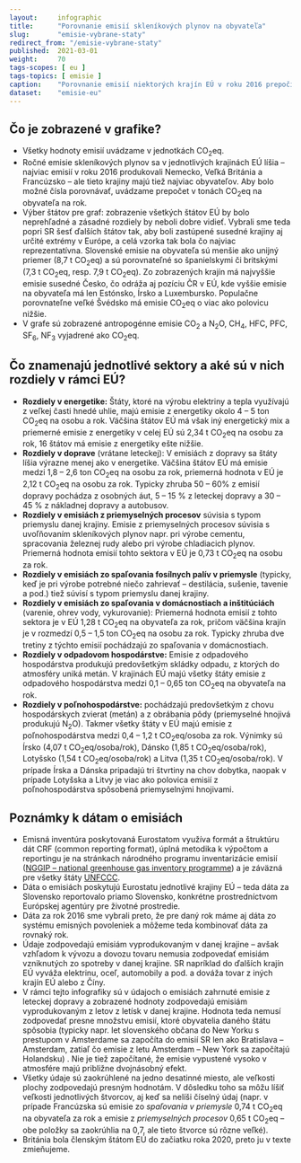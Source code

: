 ```yaml
---
layout:     infographic
title:      "Porovnanie emisií skleníkových plynov na obyvateľa"
slug:       "emisie-vybrane-staty"
redirect_from: "/emisie-vybrane-staty"
published:  2021-03-01
weight:     70
tags-scopes: [ eu ]
tags-topics: [ emisie ]
caption:    "Porovnanie emisií niektorých krajín EÚ v roku 2016 prepočítaných na obyvateľa (jednotka sú tony CO<sub>2</sub>eq na obyvateľa), zobrazené podľa sektorov."
dataset:    "emisie-eu"
---
```


## Čo je zobrazené v grafike?

* Všetky hodnoty emisií uvádzame v jednotkách <glossary id="co2eq">CO<sub>2</sub>eq</glossary>.
* Ročné emisie skleníkových plynov sa v jednotlivých krajinách EÚ líšia – najviac emisií v roku 2016 produkovali Nemecko, Veľká Británia a Francúzsko – ale tieto krajiny majú tiež najviac obyvateľov. Aby bolo možné čísla porovnávať, uvádzame prepočet v tonách CO<sub>2</sub>eq na obyvateľa na rok.
* Výber štátov pre graf: zobrazenie všetkých štátov EÚ by bolo neprehľadné a zásadné rozdiely by neboli dobre vidieť. Vybrali sme teda popri SR šesť ďalších štátov tak, aby boli zastúpené susedné krajiny aj určité extrémy v Európe, a celá vzorka tak bola čo najviac reprezentatívna. Slovenské emisie na obyvateľa sú menšie ako unijný priemer (8,7 t CO<sub>2</sub>eq) a sú porovnateľné so španielskymi či britskými (7,3 t CO<sub>2</sub>eq, resp. 7,9 t CO<sub>2</sub>eq). Zo zobrazených krajín má najvyššie emisie susedné Česko, čo odráža aj pozíciu ČR v EÚ, kde vyššie emisie na obyvateľa má len Estónsko, Írsko a Luxembursko. Populačne porovnateľne veľké Švédsko má emisie <glossary id="co2eq">CO<sub>2</sub>eq</glossary> o viac ako polovicu nižšie.
* V grafe sú zobrazené <glossary id="antropogennesklenikoveplyny">antropogénne emisie</glossary> CO<sub>2</sub> a N<sub>2</sub>O, CH<sub>4</sub>, HFC, PFC, SF<sub>6</sub>, NF<sub>3</sub> vyjadrené ako <glossary id="co2eq">CO<sub>2</sub>eq</glossary>.

## Čo znamenajú jednotlivé sektory a aké sú v nich rozdiely v rámci EÚ?

* __Rozdiely v energetike:__ Štáty, ktoré na výrobu elektriny a tepla využívajú z veľkej časti hnedé uhlie, majú emisie z energetiky okolo 4 – 5 ton CO<sub>2</sub>eq na osobu a rok. Väčšina štátov EÚ má však iný energetický mix a priemerné emisie z energetiky v celej EÚ sú 2,34 t CO<sub>2</sub>eq na osobu za rok, 16 štátov má emisie z energetiky ešte nižšie.
* __Rozdiely v doprave__ (vrátane leteckej): V emisiách z dopravy sa štáty líšia výrazne menej ako v energetike. Väčšina štátov EÚ má emisie medzi 1,8 – 2,6 ton CO<sub>2</sub>eq na osobu za rok, priemerná hodnota v EÚ je 2,12 t CO<sub>2</sub>eq na osobu za rok. Typicky zhruba 50 – 60% z emisií dopravy pochádza z osobných áut, 5 – 15 % z leteckej dopravy a 30 – 45 % z nákladnej dopravy a autobusov.
* __Rozdiely v emisiách z priemyselných procesov__ súvisia s typom priemyslu danej krajiny. Emisie z priemyselných procesov súvisia s uvoľňovaním skleníkových plynov napr. pri výrobe cementu, spracovania železnej rudy alebo pri výrobe chladiacich plynov. Priemerná hodnota emisií tohto sektora v EÚ je 0,73 t CO<sub>2</sub>eq na osobu za rok.
* __Rozdiely v emisiách zo spaľovania fosílnych palív v priemysle__  (typicky, keď je pri výrobe potrebné niečo zahrievať – destilácia, sušenie, tavenie a pod.) tiež súvisí s typom priemyslu danej krajiny.
* __Rozdiely v emisiách zo spaľovania v domácnostiach a inštitúciách__ (varenie, ohrev vody, vykurovanie): Priemerná hodnota emisií z tohto sektora je v EÚ 1,28 t CO<sub>2</sub>eq na obyvateľa za rok, pričom väčšina krajín je v rozmedzí 0,5 – 1,5 ton CO<sub>2</sub>eq na osobu za rok. Typicky zhruba dve tretiny z týchto emisií pochádzajú zo spaľovania v domácnostiach.
* __Rozdiely v odpadovom hospodárstve:__ Emisie z odpadového hospodárstva produkujú predovšetkým skládky odpadu, z ktorých do atmosféry uniká metán. V krajinách EÚ majú všetky štáty emisie z odpadového hospodárstva medzi 0,1 – 0,65 ton CO<sub>2</sub>eq na obyvateľa na rok.
* __Rozdiely v poľnohospodárstve:__ pochádzajú predovšetkým z chovu hospodárskych zvierat (metán) a z obrábania pôdy (priemyselné hnojivá produkujú N<sub>2</sub>O). Takmer všetky štáty v EÚ majú emisie z poľnohospodárstva medzi 0,4 – 1,2 t CO<sub>2</sub>eq/osoba za rok. Výnimky sú Írsko (4,07 t CO<sub>2</sub>eq/osoba/rok), Dánsko (1,85 t CO<sub>2</sub>eq/osoba/rok), Lotyšsko (1,54 t CO<sub>2</sub>eq/osoba/rok) a Litva (1,35 t CO<sub>2</sub>eq/osoba/rok). V prípade Írska a Dánska pripadajú tri štvrtiny na chov dobytka, naopak v prípade Lotyšska a Litvy je viac ako polovica emisií z poľnohospodárstva spôsobená priemyselnými hnojivami.

## Poznámky k dátam o emisiách

* Emisná inventúra poskytovaná Eurostatom využíva formát a štruktúru dát CRF (common reporting format), úplná metodika k výpočtom a reportingu je na stránkach národného programu inventarizácie emisií ([NGGIP – national greenhouse gas inventory programme](https://www.ipcc-nggip.iges.or.jp/)) a je záväzná pre všetky štáty [UNFCCC](https://cs.wikipedia.org/wiki/R%C3%A1mcov%C3%A1_%C3%BAmluva_OSN_o_zm%C4%9Bn%C4%9B_klimatu).
* Dáta o emisiách poskytujú Eurostatu jednotlivé krajiny EÚ – teda dáta za Slovensko reportovalo priamo Slovensko, konkrétne prostredníctvom Európskej agentúry pre životné prostredie.
* Dáta za rok 2016 sme vybrali preto, že pre daný rok máme aj dáta zo systému emisných povoleniek a môžeme teda kombinovať dáta za rovnaký rok.
* Údaje zodpovedajú emisiám vyprodukovaným v danej krajine – avšak vzhľadom k vývozu a dovozu tovaru nemusia zodpovedať emisiám vzniknutých zo spotreby v danej krajine. SR napríklad do ďalších krajín EÚ vyváža elektrinu, oceľ, automobily a pod. a dováža tovar z iných krajín EÚ alebo z Číny.
* V rámci tejto infografiky sú v údajoch o emisiách zahrnuté emisie z leteckej dopravy a zobrazené hodnoty zodpovedajú emisiám vyprodukovaným z letov z letísk v danej krajine. Hodnota teda nemusí zodpovedať presne množstvu emisií, ktoré obyvatelia daného štátu spôsobia (typicky napr. let slovenského občana do New Yorku s prestupom v Amsterdame sa započíta do emisií SR len ako Bratislava – Amsterdam, zatiaľ čo emisie z letu Amsterdam – New York sa započítajú Holandsku) . Nie je tiež započítané, že emisie vypustené vysoko v atmosfére majú približne dvojnásobný efekt.
* Všetky údaje sú zaokrúhlené na jedno desatinné miesto, ale veľkosti plochy zodpovedajú presným hodnotám. V dôsledku toho sa môžu líšiť veľkosti jednotlivých štvorcov, aj keď sa nelíši číselný údaj (napr. v prípade Francúzska sú emisie zo *spaľovania v priemysle* 0,74 t CO<sub>2</sub>eq na obyvateľa za rok a emisie z *priemyselných procesov* 0,65 t CO<sub>2</sub>eq – obe položky sa zaokrúhlia na 0,7, ale tieto štvorce sú rôzne veľké).
* Británia bola členským štátom EÚ do začiatku roka 2020, preto ju v texte zmieňujeme.

